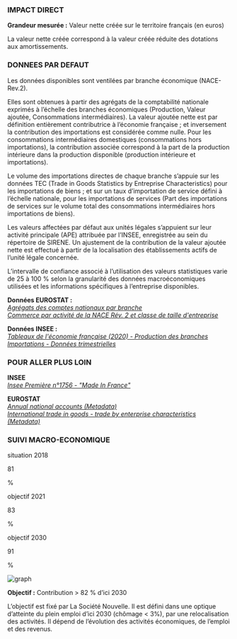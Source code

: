 ### IMPACT DIRECT

**Grandeur mesurée :** Valeur nette créée sur le territoire français (en euros)

La valeur nette créée correspond à la valeur créée réduite des dotations aux amortissements.

### DONNEES PAR DEFAUT

Les données disponibles sont ventilées par branche économique (NACE-Rev.2).

Elles sont obtenues à partir des agrégats de la comptabilité nationale exprimés à l’échelle des branches économiques (Production, Valeur ajoutée, Consommations intermédiaires). La valeur ajoutée nette est par définition entièrement contributrice à l’économie française ; et inversement la contribution des importations est considérée comme nulle. Pour les consommations intermédiaires domestiques (consommations hors importations), la contribution associée correspond à la part de la production intérieure dans la production disponible (production intérieure et importations).

Le volume des importations directes de chaque branche s’appuie sur les données TEC (Trade in Goods Statistics by Entreprise Characteristics) pour les importations de biens ; et sur un taux d’importation de service défini à l’échelle nationale, pour les importations de services (Part des importations de services sur le volume total des consommations intermédiaires hors importations de biens).

Les valeurs affectées par défaut aux unités légales s’appuient sur leur activité principale (APE) attribuée par l’INSEE, enregistrée au sein du répertoire de SIRENE. Un ajustement de la contribution de la valeur ajoutée nette est effectué à partir de la localisation des établissements actifs de l’unité légale concernée.

L’intervalle de confiance associé à l’utilisation des valeurs statistiques varie de 25 à 100 % selon la granularité des données macroéconomiques utilisées et les informations spécifiques à l’entreprise disponibles.

**Données EUROSTAT :**  
[*Agrégats des comptes nationaux par branche*](https://appsso.eurostat.ec.europa.eu/nui/show.do?dataset=nama_10_a64&lang=fr)  
[*Commerce par activité de la NACE Rév. 2 et classe de taille d'entreprise*](https://appsso.eurostat.ec.europa.eu/nui/show.do?dataset=ext_tec01&lang=fr)

**Données INSEE :**  
[*Tableaux de l'économie française (2020) - Production des branches*](https://www.insee.fr/fr/statistiques/4277775?sommaire=4318291)  
[*Importations - Données trimestrielles*](https://www.insee.fr/fr/statistiques/2830182)

### POUR ALLER PLUS LOIN

**INSEE**  
[*Insee Première n°1756 - "Made In France"*](https://www.insee.fr/fr/statistiques/4166056)  


**EUROSTAT**  
[*Annual national accounts (Metadata)*](https://ec.europa.eu/eurostat/cache/metadata/fr/nama10_esms.htm)  
[*International trade in goods - trade by enterprise characteristics (Metadata)*](https://ec.europa.eu/eurostat/cache/metadata/fr/ext_tec_sims.htm)  

### SUIVI MACRO-ECONOMIQUE

<div class="references-blocks">
    <div id="block-1">
    <p id="titre-block">situation 2018</p>
    <p id="value-block">81</p>
    <p id="unit-block">%</p>
    </div>
    <div id="block-2">
    <p id="titre-block">objectif 2021</p>
    <p id="value-block">83</p>
    <p id="unit-block">%</p>
    </div>
    <div id="block-3">
    <p id="titre-block">objectif 2030</p>
    <p id="value-block">91</p>
    <p id="unit-block">%</p>
    </div>
</div>

<div id="graph">
    <img id="graph-img" src="/graphics/ECO_Graphe-fr-df.png" alt="graph"/>
</div>

**Objectif :** Contribution > 82 % d’ici 2030

L’objectif est fixé par La Société Nouvelle. Il est défini dans une optique d’atteinte du plein emploi d’ici 2030 (chômage < 3%), par une relocalisation des activités. Il dépend de l’évolution des activités économiques, de l’emploi et des revenus.